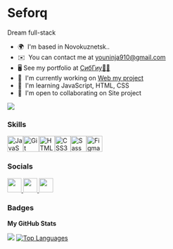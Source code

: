 Seforq
=======================

Dream full-stack


* 🌍  I'm based in Novokuznetsk..
* ✉️  You can contact me at [youninja910@gmail.com](mailto:youninja910@gmail.com)
* 🖥️  See my portfolio at [СибГиу👨‍💻](http://sibgiu.vercel.app)
* 🚀  I'm currently working on [Web my project](https://github.com/Seforq/proekt)
* 🧠  I'm learning JavaScript, HTML, CSS
* 🤝  I'm open to collaborating on Site project

<a href="https://www.github.com/Seforq" target="_blank" rel="noreferrer"><img
src="https://img.shields.io/github/followers/Seforq?logo=github&style=for-the-badge&color=f97316&labelColor=ffffff" /></a>

### Skills


<p align="left">
<a href="https://developer.mozilla.org/en-US/docs/Web/JavaScript" target="_blank" rel="noreferrer"><img src="https://raw.githubusercontent.com/danielcranney/readme-generator/main/public/icons/skills/javascript-colored.svg" width="36" height="36" alt="JavaScript" /></a><a href="https://git-scm.com/" target="_blank" rel="noreferrer"><img src="https://raw.githubusercontent.com/danielcranney/readme-generator/main/public/icons/skills/git-colored.svg" width="36" height="36" alt="Git" /></a><a href="https://developer.mozilla.org/en-US/docs/Glossary/HTML5" target="_blank" rel="noreferrer"><img src="https://raw.githubusercontent.com/danielcranney/readme-generator/main/public/icons/skills/html5-colored.svg" width="36" height="36" alt="HTML5" /></a><a href="https://www.w3.org/TR/CSS/#css" target="_blank" rel="noreferrer"><img src="https://raw.githubusercontent.com/danielcranney/readme-generator/main/public/icons/skills/css3-colored.svg" width="36" height="36" alt="CSS3" /></a><a href="https://sass-lang.com/" target="_blank" rel="noreferrer"><img src="https://raw.githubusercontent.com/danielcranney/readme-generator/main/public/icons/skills/sass-colored.svg" width="36" height="36" alt="Sass" /></a><a href="https://www.figma.com/" target="_blank" rel="noreferrer"><img src="https://raw.githubusercontent.com/danielcranney/readme-generator/main/public/icons/skills/figma-colored.svg" width="36" height="36" alt="Figma" /></a>
</p>


### Socials

<p align="left"> <a href="https://discord.com/users/5213" target="_blank" rel="noreferrer"> <picture> <source media="(prefers-color-scheme: dark)" srcset="undefined" /> <source media="(prefers-color-scheme: light)" srcset="https://raw.githubusercontent.com/danielcranney/readme-generator/main/public/icons/socials/discord.svg" /> <img src="https://raw.githubusercontent.com/danielcranney/readme-generator/main/public/icons/socials/discord.svg" width="32" height="32" /> </picture> </a> <a href="https://www.github.com/Seforq" target="_blank" rel="noreferrer"> <picture> <source media="(prefers-color-scheme: dark)" srcset="https://raw.githubusercontent.com/danielcranney/readme-generator/main/public/icons/socials/github-dark.svg" /> <source media="(prefers-color-scheme: light)" srcset="https://raw.githubusercontent.com/danielcranney/readme-generator/main/public/icons/socials/github.svg" /> <img src="https://raw.githubusercontent.com/danielcranney/readme-generator/main/public/icons/socials/github.svg" width="32" height="32" /> </picture> </a> <a href="https://www.youtube.com/@user-bn2jq7cd9d" target="_blank" rel="noreferrer"> <picture> <source media="(prefers-color-scheme: dark)" srcset="undefined" /> <source media="(prefers-color-scheme: light)" srcset="https://raw.githubusercontent.com/danielcranney/readme-generator/main/public/icons/socials/youtube.svg" /> <img src="https://raw.githubusercontent.com/danielcranney/readme-generator/main/public/icons/socials/youtube.svg" width="32" height="32" /> </picture> </a></p>

### Badges

<b>My GitHub Stats</b>


<a href="http://www.github.com/seforq"><img src="https://github-readme-streak-stats.herokuapp.com/?user=seforq&stroke=facc15&background=312e81&ring=ec4899&fire=ec4899&currStreakNum=facc15&currStreakLabel=ec4899&sideNums=facc15&sideLabels=facc15&dates=facc15&hide_border=true" /></a>
<a href="https://github.com/seforq" align="center"><img src="https://github-readme-stats.vercel.app/api/top-langs/?username=seforq&langs_count=10&title_color=ec4899&text_color=facc15&icon_color=ffffff&bg_color=000000&hide_border=true&locale=en&custom_title=Top%20%Languages" alt="Top Languages" /></a>